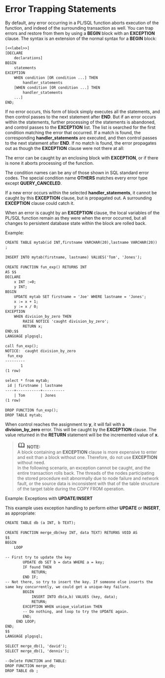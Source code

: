 # Error Trapping Statements<a name="EN-US_TOPIC_0245374627"></a>

By default, any error occurring in a PL/SQL function aborts execution of the function, and indeed of the surrounding transaction as well. You can trap errors and restore from them by using a  **BEGIN**  block with an  **EXCEPTION**  clause. The syntax is an extension of the normal syntax for a  **BEGIN**  block:

```
[<<label>>]
[DECLARE
    declarations]
BEGIN
    statements
EXCEPTION
    WHEN condition [OR condition ...] THEN
        handler_statements
    [WHEN condition [OR condition ...] THEN
        handler_statements
    ...]
END;
```

If no error occurs, this form of block simply executes all the statements, and then control passes to the next statement after  **END**. But if an error occurs within the statements, further processing of the statements is abandoned, and control passes to the  **EXCEPTION**  list. The list is searched for the first condition matching the error that occurred. If a match is found, the corresponding  **handler\_statements**  are executed, and then control passes to the next statement after  **END**. If no match is found, the error propagates out as though the  **EXCEPTION**  clause were not there at all:

The error can be caught by an enclosing block with  **EXCEPTION**, or if there is none it aborts processing of the function.

The condition names can be any of those shown in SQL standard error codes. The special condition name  **OTHERS**  matches every error type except  **QUERY\_CANCELED**.

If a new error occurs within the selected  **handler\_statements**, it cannot be caught by this  **EXCEPTION**  clause, but is propagated out. A surrounding  **EXCEPTION**  clause could catch it.

When an error is caught by an  **EXCEPTION**  clause, the local variables of the PL/SQL function remain as they were when the error occurred, but all changes to persistent database state within the block are rolled back.

Example:

```
CREATE TABLE mytab(id INT,firstname VARCHAR(20),lastname VARCHAR(20)) ;

INSERT INTO mytab(firstname, lastname) VALUES('Tom', 'Jones');

CREATE FUNCTION fun_exp() RETURNS INT
AS $$
DECLARE
    x INT :=0;
    y INT;
BEGIN
    UPDATE mytab SET firstname = 'Joe' WHERE lastname = 'Jones';
    x := x + 1;
    y := x / 0;
EXCEPTION
    WHEN division_by_zero THEN
        RAISE NOTICE 'caught division_by_zero';
        RETURN x;
END;$$
LANGUAGE plpgsql;

call fun_exp();
NOTICE:  caught division_by_zero
 fun_exp 
---------
       1
(1 row)

select * from mytab;
 id | firstname | lastname 
----+-----------+----------
    | Tom       | Jones
(1 row)

DROP FUNCTION fun_exp();
DROP TABLE mytab;
```

When control reaches the assignment to  **y**, it will fail with a  **division\_by\_zero**  error. This will be caught by the  **EXCEPTION**  clause. The value returned in the  **RETURN**  statement will be the incremented value of  **x**.

>![](public_sys-resources/icon-note.gif) **NOTE:**   
>A block containing an  **EXCEPTION**  clause is more expensive to enter and exit than a block without one. Therefore, do not use  **EXCEPTION**  without need.  
>In the following scenario, an exception cannot be caught, and the entire transaction rolls back. The threads of the nodes participating the stored procedure exit abnormally due to node failure and network fault, or the source data is inconsistent with that of the table structure of the target table during the COPY FROM operation.  

Example: Exceptions with  **UPDATE**/**INSERT**

This example uses exception handling to perform either  **UPDATE**  or  **INSERT**, as appropriate:

```
CREATE TABLE db (a INT, b TEXT);

CREATE FUNCTION merge_db(key INT, data TEXT) RETURNS VOID AS
$$
BEGIN
    LOOP

-- First try to update the key
        UPDATE db SET b = data WHERE a = key;
        IF found THEN
            RETURN;
        END IF;
-- Not there, so try to insert the key. If someone else inserts the same key concurrently, we could get a unique-key failure.
        BEGIN
            INSERT INTO db(a,b) VALUES (key, data);
            RETURN;
        EXCEPTION WHEN unique_violation THEN
        -- Do nothing, and loop to try the UPDATE again.
        END;
     END LOOP;
END;
$$
LANGUAGE plpgsql;

SELECT merge_db(1, 'david');
SELECT merge_db(1, 'dennis');

--Delete FUNCTION and TABLE:
DROP FUNCTION merge_db;
DROP TABLE db ;
```

